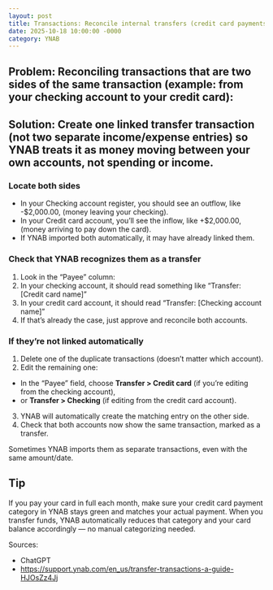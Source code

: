 ```yaml
---
layout: post
title: Transactions: Reconcile internal transfers (credit card payments)
date: 2025-10-18 10:00:00 -0000
category: YNAB
---
```


## Problem: Reconciling transactions that are two sides of the same transaction (example: from your checking account to your credit card):

## Solution: Create one linked transfer transaction (not two separate income/expense entries) so YNAB treats it as money moving between your own accounts, not spending or income.

### Locate both sides
- In your Checking account register, you should see an outflow, like -$2,000.00, (money leaving your checking).
- In your Credit card account, you’ll see the inflow, like +$2,000.00, (money arriving to pay down the card).
- If YNAB imported both automatically, it may have already linked them.

### Check that YNAB recognizes them as a transfer
1. Look in the “Payee” column:
2. In your checking account, it should read something like “Transfer: [Credit card name]”
3. In your credit card account, it should read “Transfer: [Checking account name]”
4. If that’s already the case, just approve and reconcile both accounts.

### If they’re not linked automatically
1. Delete one of the duplicate transactions (doesn’t matter which account).
2. Edit the remaining one:
  - In the “Payee” field, choose **Transfer > Credit card** (if you’re editing from the checking account),
  - or **Transfer > Checking** (if editing from the credit card account).
3. YNAB will automatically create the matching entry on the other side.
4. Check that both accounts now show the same transaction, marked as a transfer.

Sometimes YNAB imports them as separate transactions, even with the same amount/date.

## Tip
If you pay your card in full each month, make sure your credit card payment category in YNAB stays green and matches your actual payment. When you transfer funds, YNAB automatically reduces that category and your card balance accordingly — no manual categorizing needed.

Sources:
- ChatGPT
- https://support.ynab.com/en_us/transfer-transactions-a-guide-HJOsZz4Jj
